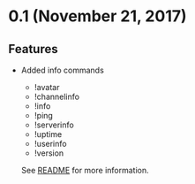 # 0.1 (November 21, 2017)

## Features
- Added info commands
    - !avatar
    - !channelinfo
    - !info
    - !ping
    - !serverinfo
    - !uptime
    - !userinfo
    - !version
    
    See [README](README.md) for more information.
